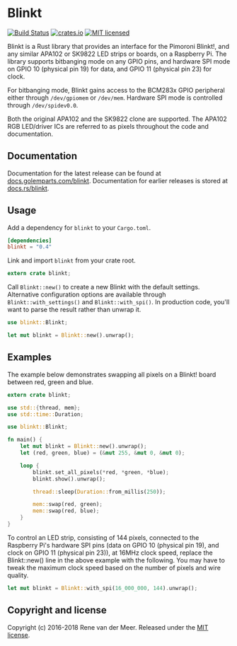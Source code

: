 # Blinkt

[![Build Status](https://travis-ci.org/golemparts/blinkt.svg?branch=master)](https://travis-ci.org/golemparts/blinkt)
[![crates.io](https://meritbadge.herokuapp.com/blinkt)](https://crates.io/crates/blinkt)
[![MIT licensed](https://img.shields.io/badge/license-MIT-blue.svg)](LICENSE)

Blinkt is a Rust library that provides an interface for the Pimoroni Blinkt!, and any similar APA102 or SK9822 LED strips or boards, on a Raspberry Pi. The library supports bitbanging mode on any GPIO pins, and hardware SPI mode on GPIO 10 (physical pin 19) for data, and GPIO 11 (physical pin 23) for clock.

For bitbanging mode, Blinkt gains access to the BCM283x GPIO peripheral either through `/dev/gpiomem` or `/dev/mem`. Hardware SPI mode is controlled through `/dev/spidev0.0`.

Both the original APA102 and the SK9822 clone are supported. The APA102 RGB LED/driver ICs are referred to as pixels throughout the code and documentation.

## Documentation

Documentation for the latest release can be found at [docs.golemparts.com/blinkt](https://docs.golemparts.com/blinkt). Documentation for earlier releases is stored at [docs.rs/blinkt](https://docs.rs/blinkt).

## Usage

Add a dependency for `blinkt` to your `Cargo.toml`.

```toml
[dependencies]
blinkt = "0.4"
```

Link and import `blinkt` from your crate root.

```rust
extern crate blinkt;
```

Call `Blinkt::new()` to create a new Blinkt with the default settings. Alternative configuration options are available through `Blinkt::with_settings()` and `Blinkt::with_spi()`. In production code, you'll want to parse the result rather than unwrap it.

```rust
use blinkt::Blinkt;

let mut blinkt = Blinkt::new().unwrap();
```

## Examples

The example below demonstrates swapping all pixels on a Blinkt! board between red, green and blue.

```rust
extern crate blinkt;

use std::{thread, mem};
use std::time::Duration;

use blinkt::Blinkt;

fn main() {
    let mut blinkt = Blinkt::new().unwrap();
    let (red, green, blue) = (&mut 255, &mut 0, &mut 0);

    loop {
        blinkt.set_all_pixels(*red, *green, *blue);
        blinkt.show().unwrap();

        thread::sleep(Duration::from_millis(250));

        mem::swap(red, green);
        mem::swap(red, blue);
    }
}
```

To control an LED strip, consisting of 144 pixels, connected to the Raspberry Pi's hardware SPI pins (data on GPIO 10 (physical pin 19), and clock on GPIO 11 (physical pin 23)), at 16MHz clock speed, replace the Blinkt::new() line in the above example with the following. You may have to tweak the maximum clock speed based on the number of pixels and wire quality.

```rust
let mut blinkt = Blinkt::with_spi(16_000_000, 144).unwrap();
```

## Copyright and license

Copyright (c) 2016-2018 Rene van der Meer. Released under the [MIT license](LICENSE).
